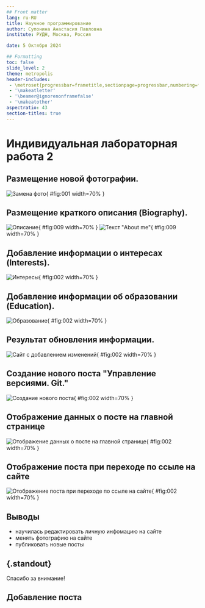 ```yaml
---
## Front matter
lang: ru-RU
title: Научное программирование
author: Супонина Анастасия Павловна
institute: РУДН, Москва, Россия

date: 5 Октября 2024

## Formatting
toc: false
slide_level: 2
theme: metropolis
header-includes: 
 - \metroset{progressbar=frametitle,sectionpage=progressbar,numbering=fraction}
 - '\makeatletter'
 - '\beamer@ignorenonframefalse'
 - '\makeatother'
aspectratio: 43
section-titles: true
---
```


# Индивидуальная лабораторная работа 2

## Размещение новой фотографии.

![Замена фото](report/PhotoIndLab2/photoIndlab2.JPG){ #fig:001 width=70% }

## Размещение краткого описания (Biography).

![Описание](report/PhotoIndLab2/photoIndlab2.1.JPG){ #fig:009 width=70% }
![Текст "About me"](report/PhotoIndLab2/photoIndlab2.4.JPG){ #fig:009 width=70% }

## Добавление информации о интересах (Interests).

![Интересы](report/PhotoIndLab2/photoIndlab2.2.JPG){ #fig:002 width=70% }

## Добавление информации об образовании (Education).

![Образование](report/PhotoIndLab2/photoIndlab2.3.JPG){ #fig:002 width=70% }

## Результат обновления информации.

![Сайт с добавлением изменений](report/PhotoIndLab2/photoIndlab2.5.JPG){ #fig:002 width=70% }

## Создание нового поста "Управление версиями. Git."

![Создание нового поста](report/PhotoIndLab2/photoIndlab2.8.JPG){ #fig:002 width=70% }

## Отображение данных о посте на главной странице

![Отображение данных о посте на главной странице](report/PhotoIndLab2/photoIndlab2.6.JPG){ #fig:002 width=70% }

## Отображение поста при переходе по ссыле на сайте

![Отображение поста при переходе по ссыле на сайте](report/PhotoIndLab2/photoIndlab2.7.JPG){ #fig:002 width=70% }

## Выводы

- научилась редактировать личную инфомацию на сайте
- менять фотографию на сайте
- публиковать новые посты


## {.standout}

Спасибо за внимание!







## Добавление поста














